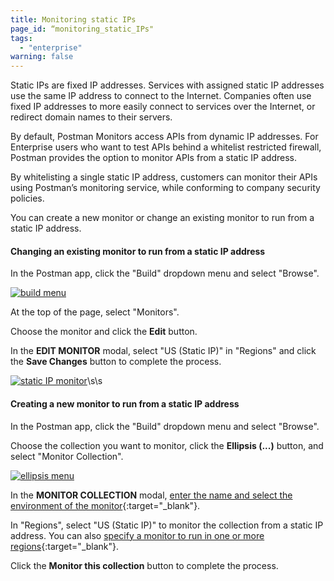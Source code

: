 ```yaml
---
title: Monitoring static IPs
page_id: “monitoring_static_IPs"
tags: 
  - "enterprise"
warning: false
---
```



Static IPs are fixed IP addresses. Services with assigned static IP addresses use the same IP address to connect to the Internet. Companies often use fixed IP addresses to more easily connect to services over the Internet, or redirect domain names to their servers. 

By default, Postman Monitors access APIs from dynamic IP addresses. For Enterprise users who want to test APIs behind a whitelist restricted firewall, Postman provides the option to monitor APIs from a static IP address. 

By whitelisting a single static IP address, customers can monitor their APIs using Postman’s monitoring service, while conforming to company security policies. 

You can create a new monitor or change an existing monitor to run from a static IP address.

#### Changing an existing monitor to run from a static IP address

In the Postman app, click the "Build" dropdown menu and select "Browse".


[![build menu](https://s3.amazonaws.com/postman-static-getpostman-com/postman-docs/WS-build-menu1.png)](https://s3.amazonaws.com/postman-static-getpostman-com/postman-docs/WS-build-menu1.png)

At the top of the page, select "Monitors". 

Choose the monitor and click the **Edit** button.

In the **EDIT MONITOR** modal, select "US (Static IP)" in "Regions" and click the **Save Changes** button to complete the process.

[![static IP monitor](https://s3.amazonaws.com/postman-static-getpostman-com/postman-docs/ENT-select-staticIP2.png)](https://s3.amazonaws.com/postman-static-getpostman-com/postman-docs/ENT-select-staticIP2.png)\s\s

#### Creating a new monitor to run from a static IP address

In the Postman app, click the "Build" dropdown menu and select "Browse". 

Choose the collection you want to monitor, click the **Ellipsis (...)** button, and select "Monitor Collection".

[![ellipsis menu](https://s3.amazonaws.com/postman-static-getpostman-com/postman-docs/ENT-mock-collection2.png)](https://s3.amazonaws.com/postman-static-getpostman-com/postman-docs/ENT-mock-collection2.png)

In the **MONITOR COLLECTION** modal, [enter the name and select the environment of the monitor](https://elispostman.github.io/docs/v6/postman/monitors/setting_up_monitor){:target="_blank"}.  

In "Regions", select "US (Static IP)" to monitor the collection from a static IP address. You can also [specify a monitor to run in one or more regions](https://elispostman.github.io/docs/v6/postman/monitors/setting_up_monitor){:target="_blank"}. 

Click the **Monitor this collection** button to complete the process.





